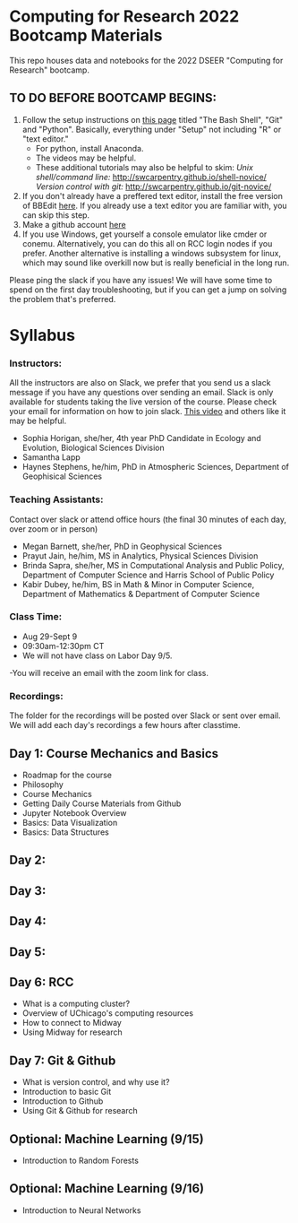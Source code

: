 # Computing for Research 2022 Bootcamp Materials
This repo houses data and notebooks for the 2022 DSEER "Computing for Research" bootcamp.

## TO DO BEFORE BOOTCAMP BEGINS:
1) Follow the setup instructions on [this page](https://carpentries.github.io/workshop-template/#setup) titled "The Bash Shell", "Git" and "Python". Basically, everything under "Setup" not including "R" or "text editor." 
      - For python, install Anaconda.
      - The videos may be helpful. 
      - These additional tutorials may also be helpful to skim:
            _Unix shell/command line:_ http://swcarpentry.github.io/shell-novice/
            _Version control with git:_ http://swcarpentry.github.io/git-novice/
2) If you don't already have a preffered text editor, install the free version of BBEdit [here](https://www.barebones.com/products/bbedit/). If you already use a text editor you are familiar with, you can skip this step.
3) Make a github account [here](http://github.com)
4) If you use Windows, get yourself a console emulator like cmder or conemu. Alternatively, you can do this all on RCC login nodes if you prefer. Another alternative is installing a windows subsystem for linux, which may sound like overkill now but is really beneficial in the long run.

Please ping the slack if you have any issues! We will have some time to spend on the first day troubleshooting, but if you can get a jump on solving the problem that's preferred.

# Syllabus

### Instructors:
All the instructors are also on Slack, we prefer that you send us a slack message if you have any questions over sending an email. Slack is only available for students taking the live version of the course. Please check your email for information on how to join slack. [This video](https://www.youtube.com/watch?v=Xm790AkFeK4&ab_channel=TraversyMedia) and others like it may be helpful.

- Sophia Horigan, she/her, 4th year PhD Candidate in Ecology and Evolution, Biological Sciences Division
- Samantha Lapp
- Haynes Stephens, he/him, PhD in Atmospheric Sciences, Department of Geophisical Sciences

### Teaching Assistants:
Contact over slack or attend office hours (the final 30 minutes of each day, over zoom or in person)

- Megan Barnett, she/her, PhD in Geophysical Sciences
- Prayut Jain, he/him, MS in Analytics, Physical Sciences Division
- Brinda Sapra, she/her, MS in Computational Analysis and Public Policy, Department of Computer Science and Harris School of Public Policy
- Kabir Dubey, he/him, BS in Math & Minor in Computer Science, Department of Mathematics & Department of Computer Science

### Class Time:
- Aug 29-Sept 9
- 09:30am-12:30pm CT 
- We will not have class on Labor Day 9/5.

-You will receive an email with the zoom link for class.


### Recordings:
The folder for the recordings will be posted over Slack or sent over email. We will add each day's recordings a few hours after classtime.

## Day 1: Course Mechanics and Basics 
- Roadmap for the course
- Philosophy
- Course Mechanics
- Getting Daily Course Materials from Github
- Jupyter Notebook Overview
- Basics: Data Visualization
- Basics: Data Structures

## Day 2: 

## Day 3:

## Day 4:

## Day 5: 

## Day 6: RCC
- What is a computing cluster?
- Overview of UChicago's computing resources
- How to connect to Midway
- Using Midway for research

## Day 7: Git & Github
- What is version control, and why use it?
- Introduction to basic Git
- Introduction to Github
- Using Git & Github for research

## Optional: Machine Learning (9/15)
- Introduction to Random Forests

## Optional: Machine Learning (9/16)
- Introduction to Neural Networks
